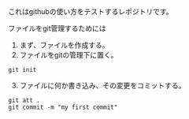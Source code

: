 これはgithubの使い方をテストするレポジトリです。

ファイルをgit管理するためには

1. まず、ファイルを作成する。
2.  ファイルをgitの管理下に置く。
```
git init
```
3.  ファイルに何か書き込み、その変更をコミットする。
```
git att .
git commit -m "my first commit"
```

